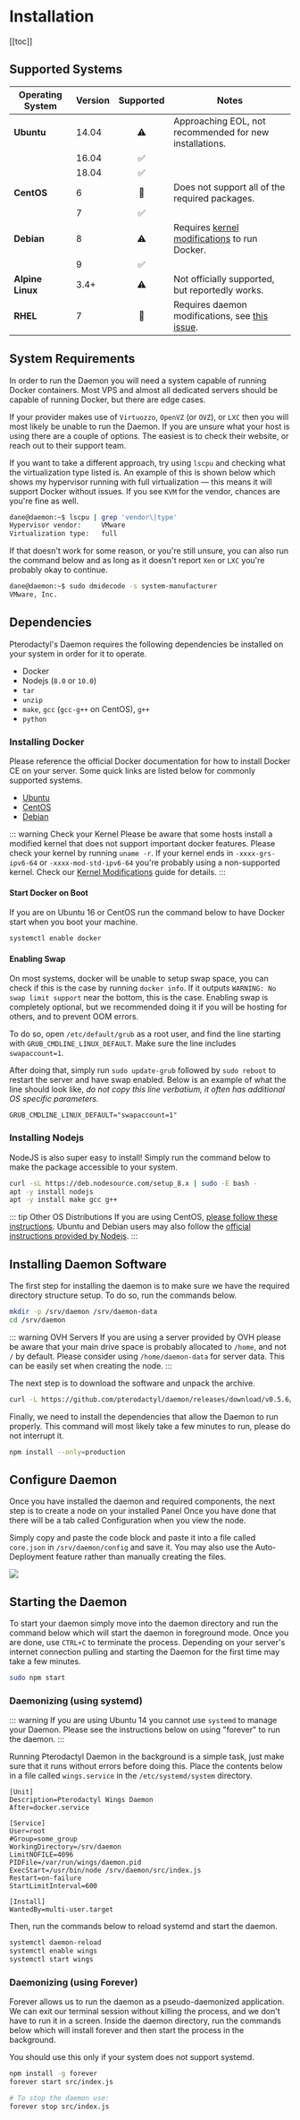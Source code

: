 # Installation

[[toc]]

## Supported Systems
| Operating System | Version | Supported | Notes |
| ---------------- | ------- | :-------: | ----- |
| **Ubuntu** | 14.04 | :warning: | Approaching EOL, not recommended for new installations. |
| | 16.04 | :white_check_mark: | |
| | 18.04 | :white_check_mark: | |
| **CentOS** | 6 | :no_entry_sign: | Does not support all of the required packages. |
| | 7 | :white_check_mark: | |
| **Debian** | 8 | :warning: | Requires [kernel modifications](debian_8_docker.md) to run Docker. |
| | 9 | :white_check_mark: | |
| **Alpine Linux** | 3.4+ | :warning: | Not officially supported, but reportedly works. |
| **RHEL** | 7 | :no_entry_sign: | Requires daemon modifications, see [this issue](https://github.com/pterodactyl/panel/issues/1062). |

## System Requirements
In order to run the Daemon you will need a system capable of running Docker containers. Most VPS and almost all
dedicated servers should be capable of running Docker, but there are edge cases.

If your provider makes use of `Virtuozzo`, `OpenVZ` (or `OVZ`), or `LXC` then you will most likely be unable to
run the Daemon. If you are unsure what your host is using there are a couple of options. The easiest is to check
their website, or reach out to their support team.

If you want to take a different approach, try using `lscpu` and checking what the virtualization type listed is. An
example of this is shown below which shows my hypervisor running with full virtualization — this means it will
support Docker without issues. If you see `KVM` for the vendor, chances are you're fine as well.

``` bash
dane@daemon:~$ lscpu | grep 'vendor\|type'
Hypervisor vendor:     VMware
Virtualization type:   full
```

If that doesn't work for some reason, or you're still unsure, you can also run the command below and as long as it 
doesn't report `Xen` or `LXC` you're probably okay to continue.

``` bash
dane@daemon:~$ sudo dmidecode -s system-manufacturer
VMware, Inc.
```

## Dependencies
Pterodactyl's Daemon requires the following dependencies be installed on your system in order for it to operate.

* Docker
* Nodejs (`8.0` or `10.0`)
* `tar`
* `unzip`
* `make`, `gcc` (`gcc-g++` on CentOS), `g++`
* `python`

### Installing Docker
Please reference the official Docker documentation for how to install Docker CE on your server. Some quick links
are listed below for commonly supported systems.

* [Ubuntu](https://docs.docker.com/install/linux/docker-ce/ubuntu/#install-docker-ce)
* [CentOS](https://docs.docker.com/install/linux/docker-ce/centos/#install-docker-ce)
* [Debian](https://docs.docker.com/install/linux/docker-ce/debian/#install-docker-ce)

::: warning Check your Kernel
Please be aware that some hosts install a modified kernel that does not support important docker features. Please
check your kernel by running `uname -r`. If your kernel ends in `-xxxx-grs-ipv6-64` or `-xxxx-mod-std-ipv6-64` you're
probably using a non-supported kernel. Check our [Kernel Modifications](kernel_modifications.md) guide for details.
:::

#### Start Docker on Boot
If you are on Ubuntu 16 or CentOS run the command below to have Docker start when you boot your machine.

``` bash
systemctl enable docker
```

#### Enabling Swap
On most systems, docker will be unable to setup swap space, you can check if this is the case by running `docker info`.
If it outputs `WARNING: No swap limit support` near the bottom, this is the case. Enabling swap is completely optional,
but we recommended doing it if you will be hosting for others, and to prevent OOM errors.

To do so, open `/etc/default/grub` as a root user, and find the line starting with `GRUB_CMDLINE_LINUX_DEFAULT`. Make
sure the line includes `swapaccount=1`.

After doing that, simply run `sudo update-grub` followed by `sudo reboot` to restart the server and have swap enabled.
Below is an example of what the line should look like, _do not copy this line verbatium, it often has additional
OS specific parameters._

``` text
GRUB_CMDLINE_LINUX_DEFAULT="swapaccount=1"
```

### Installing Nodejs
NodeJS is also super easy to install! Simply run the command below to make the package accessible to your system.

``` bash
curl -sL https://deb.nodesource.com/setup_8.x | sudo -E bash -
apt -y install nodejs
apt -y install make gcc g++
```

::: tip Other OS Distributions
If you are using CentOS, [please follow these instructions](https://nodejs.org/en/download/package-manager/#enterprise-linux-and-fedora). Ubuntu and Debian users may also follow the [official
instructions provided by Nodejs](https://nodejs.org/en/download/package-manager/#debian-and-ubuntu-based-linux-distributions).
:::

## Installing Daemon Software
The first step for installing the daemon is to make sure we have the required directory structure setup. To do so,
run the commands below.

``` bash
mkdir -p /srv/daemon /srv/daemon-data
cd /srv/daemon
```

::: warning OVH Servers
If you are using a server provided by OVH please be aware that your main drive space is probably allocated to
`/home`, and not `/` by default. Please consider using `/home/daemon-data` for server data. This can be easily
set when creating the node.
:::

The next step is to download the software and unpack the archive.
``` bash
curl -L https://github.com/pterodactyl/daemon/releases/download/v0.5.6/daemon.tar.gz | tar --strip-components=1 -xzv
```

Finally, we need to install the dependencies that allow the Daemon to run properly. This command will most likely
take a few minutes to run, please do not interrupt it.
``` bash
npm install --only=production
```

## Configure Daemon
Once you have installed the daemon and required components, the next step is to create a node on your installed Panel
Once you have done that there will be a tab called Configuration when you view the node.

Simply copy and paste the code block and paste it into a file called `core.json` in `/srv/daemon/config` and save it.
You may also use the Auto-Deployment feature rather than manually creating the files.

![](./../.vuepress/public/daemon_configuration_example.png)

## Starting the Daemon
To start your daemon simply move into the daemon directory and run the command below which will start the daemon in
foreground mode. Once you are done, use `CTRL+C` to terminate the process. Depending on your server's internet connection
pulling and starting the Daemon for the first time may take a few minutes.

``` bash
sudo npm start
```

### Daemonizing (using systemd)
::: warning
If you are using Ubuntu 14 you cannot use `systemd` to manage your Daemon. Please see the instructions below on using
"forever" to run the daemon.
:::

Running Pterodactyl Daemon in the background is a simple task, just make sure that it runs without errors before doing
this. Place the contents below in a file called `wings.service` in the `/etc/systemd/system` directory.

``` text
[Unit]
Description=Pterodactyl Wings Daemon
After=docker.service

[Service]
User=root
#Group=some_group
WorkingDirectory=/srv/daemon
LimitNOFILE=4096
PIDFile=/var/run/wings/daemon.pid
ExecStart=/usr/bin/node /srv/daemon/src/index.js
Restart=on-failure
StartLimitInterval=600

[Install]
WantedBy=multi-user.target
```

Then, run the commands below to reload systemd and start the daemon.

``` bash
systemctl daemon-reload
systemctl enable wings
systemctl start wings
```

### Daemonizing (using Forever)
Forever allows us to run the daemon as a pseudo-daemonized application. We can exit our terminal session without
killing the process, and we don't have to run it in a screen. Inside the daemon directory, run the commands below which
will install forever and then start the process in the background.

You should use this only if your system does not support systemd.

``` bash
npm install -g forever
forever start src/index.js

# To stop the daemon use:
forever stop src/index.js
```
